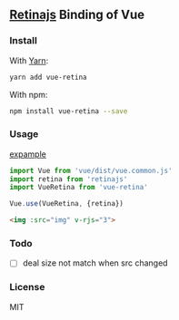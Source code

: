 ## [Retinajs](https://github.com/jgnewman/retinajs) Binding of Vue

### Install

With [Yarn](https://yarnpkg.com):
```bash
yarn add vue-retina
```

With npm:
```bash
npm install vue-retina --save
```

### Usage
[expample](https://wangbinyq.github.io/vue-retina/test/)

```js
import Vue from 'vue/dist/vue.common.js'
import retina from 'retinajs'
import VueRetina from 'vue-retina'

Vue.use(VueRetina, {retina})
```

```html
<img :src="img" v-rjs="3">
```

### Todo
- [ ] deal size not match when src changed

### License
MIT
